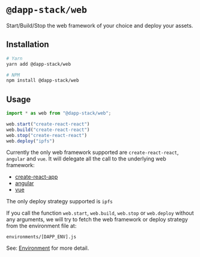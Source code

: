 # `@dapp-stack/web`

Start/Build/Stop the web framework of your choice and deploy your assets.

## Installation

```sh
# Yarn
yarn add @dapp-stack/web

# NPM
npm install @dapp-stack/web
```

## Usage

```js
import * as web from "@dapp-stack/web";

web.start("create-react-react")
web.build("create-react-react")
web.stop("create-react-react")
web.deploy("ipfs")
```

Currently the only web framework supported are `create-react-react`, `angular` and `vue`.
It will delegate all the call to the underlying web framework:
- [create-react-app](https://github.com/facebook/create-react-app)
- [angular](https://github.com/angular/angular)
- [vue](https://github.com/vuejs/vue)

The only deploy strategy supported is `ipfs`

If you call the function `web.start`, `web.build`, `web.stop` or `web.deploy`
without any arguments, we will try to fetch the web framework or deploy strategy
from the environment file at:

`environments/[DAPP_ENV].js`

See: [Environment](https://github.com/Dapp-Stack/Dapp-Stack/tree/master/packages/environment)
for more detail.
